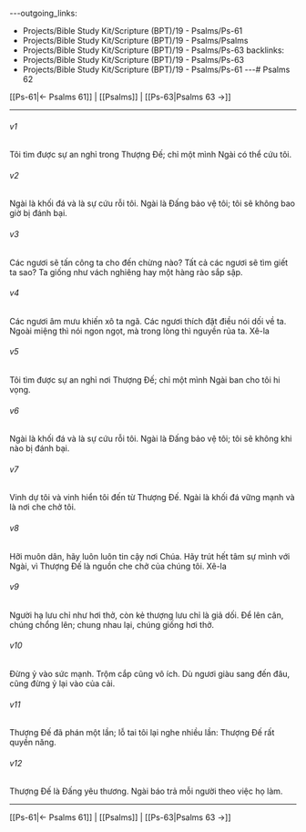 ---outgoing_links:
  - Projects/Bible Study Kit/Scripture (BPT)/19 - Psalms/Ps-61
  - Projects/Bible Study Kit/Scripture (BPT)/19 - Psalms/Psalms
  - Projects/Bible Study Kit/Scripture (BPT)/19 - Psalms/Ps-63
backlinks:
  - Projects/Bible Study Kit/Scripture (BPT)/19 - Psalms/Ps-63
  - Projects/Bible Study Kit/Scripture (BPT)/19 - Psalms/Ps-61
---# Psalms 62

[[Ps-61|← Psalms 61]] | [[Psalms]] | [[Ps-63|Psalms 63 →]]
***



###### v1 
Tôi tìm được sự an nghỉ trong Thượng Đế; chỉ một mình Ngài có thể cứu tôi. 

###### v2 
Ngài là khối đá và là sự cứu rỗi tôi. Ngài là Đấng bảo vệ tôi; tôi sẽ không bao giờ bị đánh bại. 

###### v3 
Các ngươi sẽ tấn công ta cho đến chừng nào? Tất cả các ngươi sẽ tìm giết ta sao? Ta giống như vách nghiêng hay một hàng rào sắp sập. 

###### v4 
Các ngươi âm mưu khiến xô ta ngã. Các ngươi thích đặt điều nói dối về ta. Ngoài miệng thì nói ngon ngọt, mà trong lòng thì nguyền rủa ta. Xê-la 

###### v5 
Tôi tìm được sự an nghỉ nơi Thượng Đế; chỉ một mình Ngài ban cho tôi hi vọng. 

###### v6 
Ngài là khối đá và là sự cứu rỗi tôi. Ngài là Đấng bảo vệ tôi; tôi sẽ không khi nào bị đánh bại. 

###### v7 
Vinh dự tôi và vinh hiển tôi đến từ Thượng Đế. Ngài là khối đá vững mạnh và là nơi che chở tôi. 

###### v8 
Hỡi muôn dân, hãy luôn luôn tin cậy nơi Chúa. Hãy trút hết tâm sự mình với Ngài, vì Thượng Đế là nguồn che chở của chúng tôi. Xê-la 

###### v9 
Người hạ lưu chỉ như hơi thở, còn kẻ thượng lưu chỉ là giả dối. Để lên cân, chúng chổng lên; chung nhau lại, chúng giống hơi thở. 

###### v10 
Đừng ỷ vào sức mạnh. Trộm cắp cũng vô ích. Dù ngươi giàu sang đến đâu, cũng đừng ỷ lại vào của cải. 

###### v11 
Thượng Đế đã phán một lần; lỗ tai tôi lại nghe nhiều lần: Thượng Đế rất quyền năng. 

###### v12 
Thượng Đế là Đấng yêu thương. Ngài báo trả mỗi người theo việc họ làm.

***
[[Ps-61|← Psalms 61]] | [[Psalms]] | [[Ps-63|Psalms 63 →]]
